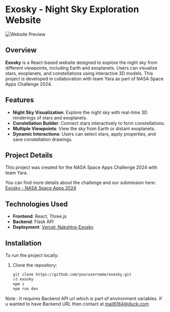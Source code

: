 # Exosky - Night Sky Exploration Website

![Website Preview](./screenshots/home.png)

## Overview

**Exosky** is a React-based website designed to explore the night sky from different viewpoints, including Earth and exoplanets. Users can visualize stars, exoplanets, and constellations using interactive 3D models. This project is developed in collaboration with team Yara as part of NASA Space Apps Challenge 2024.

## Features

- **Night Sky Visualization**: Explore the night sky with real-time 3D renderings of stars and exoplanets.
- **Constellation Builder**: Connect stars interactively to form constellations.
- **Multiple Viewpoints**: View the sky from Earth or distant exoplanets.
- **Dynamic Interactions**: Users can select stars, apply properties, and save constellation drawings.

## Project Details

This project was created for the NASA Space Apps Challenge 2024 with team Yara.

You can find more details about the challenge and our submission here:
[Exosky - NASA Space Apps 2024](https://www.spaceappschallenge.org/nasa-space-apps-2024/find-a-team/yara/?tab=project)

## Technologies Used

- **Frontend**: React, Three.js
- **Backend**: Flask API
- **Deployment**: [Vercel: Nakshtra-Exosky](https://nakshtra-exosky.vercel.app)

## Installation

To run the project locally:

1. Clone the repository:
   ```bash
   git clone https://github.com/yourusername/exosky.git
   cd exosky
   npm i
   npm run dev
  Note : It requires Backend API url which is part of environment variables. If u wanted to have Backend URL then contact at mail6164@duck.com
